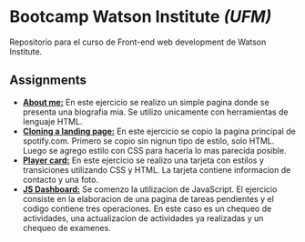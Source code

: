 # Bootcamp Watson Institute _(UFM)_
Repositorio para el curso de Front-end web development de Watson Institute. 

## Assignments
- **[About me:](Assigment1BC)** En este ejercicio se realizo un simple pagina donde se presenta una biografia mia. Se utilizo unicamente con herramientas de lenguaje HTML. 
- **[Cloning a landing page:](Assigment2BC)** En este ejercicio se copio la pagina principal de spotify.com. Primero se copio sin nignun tipo de estilo, solo HTML. Luego se agrego estilo con CSS para hacerla lo mas parecida posible. 
- **[Player card:](Assigment3BC)** En este ejercicio se realizo una tarjeta con estilos y transiciones utilizando CSS y HTML. La tarjeta contiene informacion de contacto y una foto.
- **[JS Dashboard:](Assigment4BC)** Se comenzo la utilizacion de JavaScript. El ejercicio consiste en la elaboracion de una pagina de tareas pendientes y el codigo contiene tres operaciones. En este caso es un chequeo de actividades, una actualizacion de actividades ya realizadas y un chequeo de examenes.
